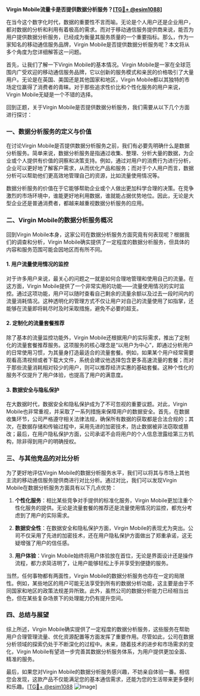 **Virgin Mobile流量卡是否提供数据分析服务？[[TG💪+ @esim1088](https://t.me/s/esim1088)]**

在当今这个数字化时代，数据的重要性不言而喻。无论是个人用户还是企业用户，都对数据的分析和利用有着极高的需求。而对于移动通信服务提供商来说，能否为用户提供数据分析服务，已经成为衡量其服务质量的一个重要指标。那么，作为一家知名的移动通信服务品牌，Virgin Mobile是否提供数据分析服务呢？本文将从多个角度为您详细解答这一问题。

首先，让我们了解一下Virgin Mobile的基本情况。Virgin Mobile是一家在全球范围内广受欢迎的移动通信服务品牌，它以创新的服务模式和亲民的价格吸引了大量用户。无论是在英国、美国还是其他国家和地区，Virgin Mobile都以其独特的市场定位赢得了消费者的青睐。对于那些追求性价比和个性化服务的用户来说，Virgin Mobile无疑是一个不错的选择。

回到正题，关于Virgin Mobile是否提供数据分析服务，我们需要从以下几个方面进行探讨：

### 一、数据分析服务的定义与价值

在讨论Virgin Mobile是否提供数据分析服务之前，我们有必要先明确什么是数据分析服务。简单来说，数据分析服务是指通过收集、整理、分析大量的数据，为企业或个人提供有价值的洞察和决策支持。例如，通过对用户的消费行为进行分析，企业可以更好地了解客户需求，从而优化产品和服务；而对于个人用户而言，数据分析可以帮助他们更高效地管理自己的资源，比如流量使用情况等。

数据分析服务的价值在于它能够帮助企业或个人做出更加科学合理的决策。在竞争激烈的市场环境中，谁能更好地利用数据，谁就能占据优势地位。因此，无论是大型企业还是普通消费者，都越来越重视数据分析服务的应用。

### 二、Virgin Mobile的数据分析服务概况

回到Virgin Mobile本身，这家公司在数据分析服务方面究竟有何表现呢？根据我们的调查和分析，Virgin Mobile确实提供了一定程度的数据分析服务，但具体的内容和服务范围可能会因地区而有所不同。

#### 1. 用户流量使用情况的监控

对于许多用户来说，最关心的问题之一就是如何合理地管理和使用自己的流量。在这方面，Virgin Mobile提供了一个非常实用的功能——流量使用情况的实时监控。通过这项功能，用户可以随时查看自己剩余的流量余额以及过去一段时间内的流量消耗情况。这种透明化的管理方式不仅让用户对自己的流量使用了如指掌，还能够在流量即将耗尽时及时采取措施，避免不必要的超支。

#### 2. 定制化的流量套餐推荐

除了基本的流量监控功能外，Virgin Mobile还根据用户的实际需求，推出了定制化的流量套餐推荐服务。这项服务的核心理念是“以用户为中心”，即通过分析用户的日常使用习惯，为其量身打造最适合的流量套餐。例如，如果某个用户经常需要观看高清视频或者下载大文件，系统会建议他选择包含更多高速流量的套餐；而对于那些流量消耗相对较少的用户，则可以推荐经济实惠的基础套餐。这种个性化的服务不仅提升了用户体验，也提高了用户的满意度。

#### 3. 数据安全与隐私保护

在大数据时代，数据安全和隐私保护成为了不可忽视的重要议题。对此，Virgin Mobile也非常重视，并采取了一系列措施来保障用户的数据安全。首先，在数据收集环节，公司严格遵守相关法律法规，确保所有数据的获取都是合法合规的；其次，在数据存储和传输过程中，采用先进的加密技术，防止数据被非法窃取或篡改；最后，在用户隐私保护方面，公司承诺不会将用户的个人信息泄露给第三方机构，除非得到用户的明确授权。

### 三、与其他竞品的对比分析

为了更好地评估Virgin Mobile的数据分析服务水平，我们可以将其与市场上其他主流的移动通信服务提供商进行对比分析。通过对比，我们可以发现Virgin Mobile在数据分析服务方面具有以下几点优势：

1. **个性化服务**：相比某些竞争对手提供的标准化服务，Virgin Mobile更加注重个性化服务的提供。无论是流量套餐的推荐还是流量使用情况的监控，都充分考虑到了用户的实际需求。
   
2. **数据安全性**：在数据安全和隐私保护方面，Virgin Mobile的表现尤为突出。公司不仅采用了先进的加密技术，还在用户隐私保护方面做出了郑重承诺，这无疑增强了用户的信任感。

3. **用户体验**：Virgin Mobile始终将用户体验放在首位，无论是界面设计还是操作流程，都力求简洁明了，让用户能够轻松上手并享受到便捷的服务。

当然，任何事物都有两面性，Virgin Mobile的数据分析服务也存在一定的局限性。例如，某些地区的用户可能无法享受到所有的数据分析功能，这主要是由于不同国家和地区的政策法规差异所致。此外，虽然公司的数据分析能力已经相当出色，但在某些复杂场景下的处理能力仍有提升空间。

### 四、总结与展望

综上所述，Virgin Mobile确实提供了一定程度的数据分析服务，这些服务在帮助用户合理管理流量、优化资源配置等方面发挥了重要作用。尽管如此，公司在数据分析领域的探索仍处于不断深化的过程中。未来，随着技术的进步和市场需求的变化，Virgin Mobile有望进一步完善其数据分析服务体系，为用户提供更加全面、精准的服务。

最后，如果您对Virgin Mobile的数据分析服务感兴趣，不妨亲自体验一番。相信您会发现，这款产品不仅能满足您的基本通信需求，还能为您的生活带来更多便利和乐趣。[[TG💪+ @esim1088](https://t.me/s/esim1088) ![Image](https://i.postimg.cc/4NQfJmqS/Snipaste-2025-05-13-00-14-12.png)]